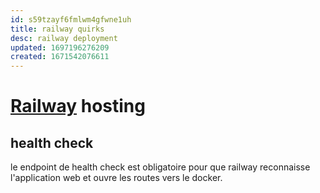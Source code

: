```yaml
---
id: s59tzayf6fmlwm4gfwne1uh
title: railway quirks
desc: railway deployment
updated: 1697196276209
created: 1671542076611
---
```


# [Railway](https://railway.app/) hosting

## health check

le endpoint de health check est obligatoire pour que railway reconnaisse l'application web et ouvre les routes vers le docker.